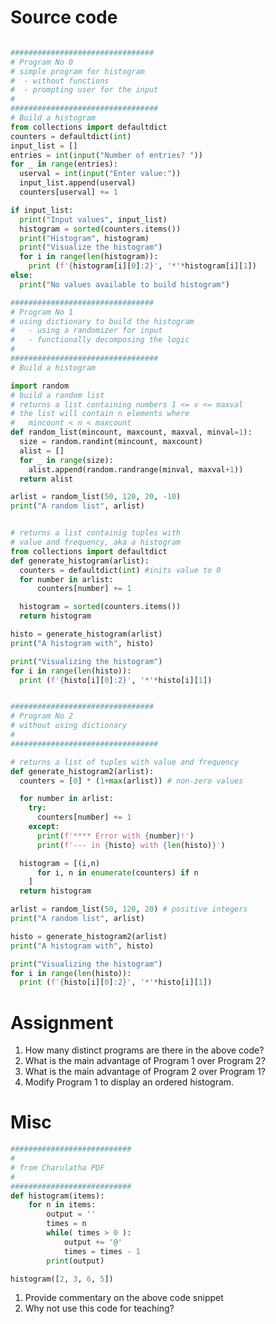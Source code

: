 
# Source code
```python

################################
# Program No 0
# simple program for histogram 
#  - without functions
#  - prompting user for the input 
#
#################################
# Build a histogram
from collections import defaultdict
counters = defaultdict(int)
input_list = []
entries = int(input("Number of entries? "))
for _ in range(entries):
  userval = int(input("Enter value:"))
  input_list.append(userval)
  counters[userval] += 1

if input_list:
  print("Input values", input_list)
  histogram = sorted(counters.items())
  print("Histogram", histogram)
  print("Visualize the histogram")
  for i in range(len(histogram)): 
    print (f'{histogram[i][0]:2}', '*'*histogram[i][1]) 
else:
  print("No values available to build histogram")

################################
# Program No 1
# using dictionary to build the histogram
#   - using a randomizer for input
#   - functionally decomposing the logic 
#
#################################
# Build a histogram

import random
# build a random list 
# returns a list containing numbers 1 <= v <= maxval
# the list will contain n elements where
#   mincount < n < maxcount 
def random_list(mincount, maxcount, maxval, minval=1): 
  size = random.randint(mincount, maxcount)
  alist = []
  for _ in range(size):
    alist.append(random.randrange(minval, maxval+1))		
  return alist

arlist = random_list(50, 120, 20, -10)
print("A random list", arlist)


# returns a list containig tuples with 
# value and frequency, aka a histogram
from collections import defaultdict
def generate_histogram(arlist):
  counters = defaultdict(int) #inits value to 0
  for number in arlist:
	  counters[number] += 1

  histogram = sorted(counters.items())
  return histogram

histo = generate_histogram(arlist)
print("A histogram with", histo)

print("Visualizing the histogram")
for i in range(len(histo)): 
  print (f'{histo[i][0]:2}', '*'*histo[i][1])


################################
# Program No 2
# without using dictionary
# 
#################################

# returns a list of tuples with value and frequency
def generate_histogram2(arlist):
  counters = [0] * (1+max(arlist)) # non-zero values

  for number in arlist:
    try:
      counters[number] += 1
    except:
      print(f'**** Error with {number}!')
      print(f'--- in {histo} with {len(histo)}')

  histogram = [(i,n) 
	  for i, n in enumerate(counters) if n
	]
  return histogram

arlist = random_list(50, 120, 20) # positive integers
print("A random list", arlist)

histo = generate_histogram2(arlist)
print("A histogram with", histo)

print("Visualizing the histogram")
for i in range(len(histo)):
  print (f'{histo[i][0]:2}', '*'*histo[i][1])

```

# Assignment
1. How many distinct programs are there in the above code? 
2. What is the main advantage of Program 1 over Program 2?
3. What is the main advantage of Program 2 over Program 1? 
4. Modify Program 1 to display an ordered histogram. 

[//]: http://bit.ly/histoThis 

# Misc

```python
###########################
#
# from Charulatha PDF
#
###########################
def histogram(items):
	for n in items:
		output = ''
		times = n
		while( times > 0 ):
			output += '@'
			times = times - 1
		print(output)

histogram([2, 3, 6, 5])
```

1. Provide commentary on the above code snippet
2. Why not use this code for teaching? 
<!--stackedit_data:
eyJoaXN0b3J5IjpbLTk5Nzk3NTUxNCw1MDMzNDQ0NTAsODA2MT
A3MTM2LDg1NzkzODE1MiwtODM0MDkwNTc0LC03NDMwMzczMjgs
LTk2MzY1NjQzMiwtODYzMTk2ODM2LC0xMjQxNDc5NTA4LDU4OT
M0MzE5MF19
-->